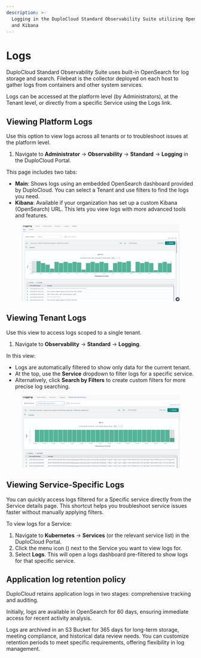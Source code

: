 ```yaml
---
description: >-
  Logging in the DuploCloud Standard Observability Suite utilizing OpenSearch
  and Kibana
---
```


# Logs

DuploCloud Standard Observability Suite uses built-in OpenSearch for log storage and search. Filebeat is the collector deployed on each host to gather logs from containers and other system services.&#x20;

Logs can be accessed at the platform level (by Administrators), at the Tenant level, or directly from a specific Service using the Logs link.

## Viewing Platform Logs

Use this option to view logs across all tenants or to troubleshoot issues at the platform level.

1. Navigate to **Administrator** → **Observability** → **Standard** → **Logging** in the DuploCloud Portal.

This page includes two tabs:

* **Main**: Shows logs using an embedded OpenSearch dashboard provided by DuploCloud. You can select a Tenant and use filters to find the logs you need.
* **Kibana**: Available if your organization has set up a custom Kibana (OpenSearch) URL. This lets you view logs with more advanced tools and features.

<figure><img src="../../.gitbook/assets/Screenshot (721).png" alt=""><figcaption></figcaption></figure>

## Viewing Tenant Logs

Use this view to access logs scoped to a single tenant.

1. Navigate to **Observability** → **Standard** → **Logging**.

In this view:

* Logs are automatically filtered to show only data for the current tenant.
* At the top, use the **Service** dropdown to filter logs for a specific service.
* Alternatively, click **Search by Filters** to create custom filters for more precise log searching.

<figure><img src="../../.gitbook/assets/Screenshot (724).png" alt=""><figcaption></figcaption></figure>

## Viewing Service-Specific Logs

You can quickly access logs filtered for a Specific service directly from the Service details page. This shortcut helps you troubleshoot service issues faster without manually applying filters.

To view logs for a Service:

1. Navigate to **Kubernetes** → **Services** (or the relevant service list) in the DuploCloud Portal.
2. Click the menu icon (<img src="../../.gitbook/assets/menu icon (20).avif" alt="" data-size="line">) next to the Service you want to view logs for.
3. Select **Logs**. This will open a logs dashboard pre-filtered to show logs for that specific service.

## Application log retention policy

DuploCloud retains application logs in two stages: comprehensive tracking and auditing.&#x20;

Initially, logs are available in OpenSearch for 60 days, ensuring immediate access for recent activity analysis.&#x20;

Logs are archived in an S3 Bucket for 365 days for long-term storage, meeting compliance, and historical data review needs. You can customize retention periods to meet specific requirements, offering flexibility in log management.
